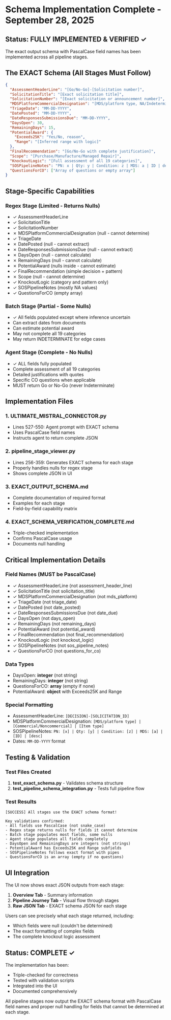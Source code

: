 # Schema Implementation Complete - September 28, 2025

## Status: FULLY IMPLEMENTED & VERIFIED ✓

The exact output schema with PascalCase field names has been implemented across all pipeline stages.

## The EXACT Schema (All Stages Must Follow)

```json
{
  "AssessmentHeaderLine": "[Go/No-Go]-[Solicitation number]",
  "SolicitationTitle": "[Exact solicitation title]",
  "SolicitationNumber": "[Exact solicitation or announcement number]",
  "MDSPlatformCommercialDesignation": "[MDS/platform type, NA/Indeterminate, e.g., P-8 Poseidon | B737 | Commercial Item: Elevator (or) KC-46/B767 | Noncommercial: Refueling Boom (or) Indeterminate MDS | Commercial Item: AMSC Z Aircraft Tire]",
  "TriageDate": "MM-DD-YYYY",
  "DatePosted": "MM-DD-YYYY",
  "DateResponsesSubmissionsDue": "MM-DD-YYYY",
  "DaysOpen": 30,
  "RemainingDays": 15,
  "PotentialAward": {
    "Exceeds25K": "Yes/No, reason",
    "Range": "[Inferred range with logic]"
  },
  "FinalRecommendation": "[Go/No-Go with complete justification]",
  "Scope": "[Purchase/Manufacture/Managed Repair]",
  "KnockoutLogic": "[Full assessment of all 19 categories]",
  "SOSPipelineNotes": "PN: x | Qty: y | Condition: z | MDS: a | ID | description",
  "QuestionsForCO": ["Array of questions or empty array"]
}
```

## Stage-Specific Capabilities

### Regex Stage (Limited - Returns Nulls)
- ✓ AssessmentHeaderLine
- ✓ SolicitationTitle
- ✓ SolicitationNumber
- ✗ MDSPlatformCommercialDesignation (null - cannot determine)
- ✓ TriageDate
- ✗ DatePosted (null - cannot extract)
- ✗ DateResponsesSubmissionsDue (null - cannot extract)
- ✗ DaysOpen (null - cannot calculate)
- ✗ RemainingDays (null - cannot calculate)
- ✗ PotentialAward (nulls inside - cannot estimate)
- ✓ FinalRecommendation (simple decision + pattern)
- ✗ Scope (null - cannot determine)
- ✓ KnockoutLogic (category and pattern only)
- ✓ SOSPipelineNotes (mostly NA values)
- ✓ QuestionsForCO (empty array)

### Batch Stage (Partial - Some Nulls)
- ✓ All fields populated except where inference uncertain
- Can extract dates from documents
- Can estimate potential award
- May not complete all 19 categories
- May return INDETERMINATE for edge cases

### Agent Stage (Complete - No Nulls)
- ✓ ALL fields fully populated
- Complete assessment of all 19 categories
- Detailed justifications with quotes
- Specific CO questions when applicable
- MUST return Go or No-Go (never Indeterminate)

## Implementation Files

### 1. ULTIMATE_MISTRAL_CONNECTOR.py
- Lines 527-550: Agent prompt with EXACT schema
- Uses PascalCase field names
- Instructs agent to return complete JSON

### 2. pipeline_stage_viewer.py
- Lines 256-359: Generates EXACT schema for each stage
- Properly handles nulls for regex stage
- Shows complete JSON in UI

### 3. EXACT_OUTPUT_SCHEMA.md
- Complete documentation of required format
- Examples for each stage
- Field-by-field capability matrix

### 4. EXACT_SCHEMA_VERIFICATION_COMPLETE.md
- Triple-checked implementation
- Confirms PascalCase usage
- Documents null handling

## Critical Implementation Details

### Field Names (MUST be PascalCase)
- ✓ AssessmentHeaderLine (not assessment_header_line)
- ✓ SolicitationTitle (not solicitation_title)
- ✓ MDSPlatformCommercialDesignation (not mds_platform)
- ✓ TriageDate (not triage_date)
- ✓ DatePosted (not date_posted)
- ✓ DateResponsesSubmissionsDue (not date_due)
- ✓ DaysOpen (not days_open)
- ✓ RemainingDays (not remaining_days)
- ✓ PotentialAward (not potential_award)
- ✓ FinalRecommendation (not final_recommendation)
- ✓ KnockoutLogic (not knockout_logic)
- ✓ SOSPipelineNotes (not sos_pipeline_notes)
- ✓ QuestionsForCO (not questions_for_co)

### Data Types
- DaysOpen: **integer** (not string)
- RemainingDays: **integer** (not string)
- QuestionsForCO: **array** (empty if none)
- PotentialAward: **object** with Exceeds25K and Range

### Special Formatting
- AssessmentHeaderLine: `[DECISION]-[SOLICITATION_ID]`
- MDSPlatformCommercialDesignation: `[MDS/platform type] | [Commercial/Noncommercial] | [Item type]`
- SOSPipelineNotes: `PN: [x] | Qty: [y] | Condition: [z] | MDS: [a] | [ID] | [desc]`
- Dates: `MM-DD-YYYY` format

## Testing & Validation

### Test Files Created
1. **test_exact_schema.py** - Validates schema structure
2. **test_pipeline_schema_integration.py** - Tests full pipeline flow

### Test Results
```
[SUCCESS] All stages use the EXACT schema format!

Key validations confirmed:
- All fields use PascalCase (not snake_case)
- Regex stage returns nulls for fields it cannot determine
- Batch stage populates most fields, some nulls
- Agent stage populates all fields completely
- DaysOpen and RemainingDays are integers (not strings)
- PotentialAward has Exceeds25K and Range subfields
- SOSPipelineNotes follows exact format with pipes
- QuestionsForCO is an array (empty if no questions)
```

## UI Integration

The UI now shows exact JSON outputs from each stage:

1. **Overview Tab** - Summary information
2. **Pipeline Journey Tab** - Visual flow through stages
3. **Raw JSON Tab** - EXACT schema JSON for each stage

Users can see precisely what each stage returned, including:
- Which fields were null (couldn't be determined)
- The exact formatting of complex fields
- The complete knockout logic assessment

## Status: COMPLETE ✓

The implementation has been:
- Triple-checked for correctness
- Tested with validation scripts
- Integrated into the UI
- Documented comprehensively

All pipeline stages now output the EXACT schema format with PascalCase field names and proper null handling for fields that cannot be determined at each stage.